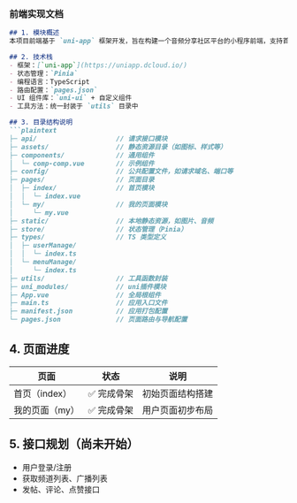 ### 前端实现文档

```markdown
## 1. 模块概述
本项目前端基于 `uni-app` 框架开发，旨在构建一个音频分享社区平台的小程序前端，支持首页浏览、用户信息展示、频道查看等功能。当前已完成基础框架搭建和部分页面创建。

## 2. 技术栈
- 框架：[`uni-app`](https://uniapp.dcloud.io/)
- 状态管理：`Pinia`
- 编程语言：TypeScript
- 路由配置：`pages.json`
- UI 组件库：`uni-ui` + 自定义组件
- 工具方法：统一封装于 `utils` 目录中

## 3. 目录结构说明
```plaintext
├─ api/                    // 请求接口模块
├─ assets/                 // 静态资源目录（如图标、样式等）
├─ components/             // 通用组件
│  └─ comp-comp.vue        // 示例组件
├─ config/                 // 公共配置文件，如请求域名、端口等
├─ pages/                  // 页面目录
│  ├─ index/               // 首页模块
│  │  └─ index.vue
│  └─ my/                  // 我的页面模块
│     └─ my.vue
├─ static/                 // 本地静态资源，如图片、音频
├─ store/                  // 状态管理（Pinia）
├─ types/                  // TS 类型定义
│  ├─ userManage/
│  │  └─ index.ts
│  └─ menuManage/
│     └─ index.ts
├─ utils/                  // 工具函数封装
├─ uni_modules/            // uni插件模块
├─ App.vue                 // 全局根组件
├─ main.ts                 // 应用入口文件
├─ manifest.json           // 应用打包配置
└─ pages.json              // 页面路由与导航配置
```

## 4. 页面进度



| 页面           | 状态       | 说明             |
| -------------- | ---------- | ---------------- |
| 首页（index）  | ✅ 完成骨架 | 初始页面结构搭建 |
| 我的页面（my） | ✅ 完成骨架 | 用户页面初步布局 |

## 5. 接口规划（尚未开始）

- 用户登录/注册
- 获取频道列表、广播列表
- 发帖、评论、点赞接口
